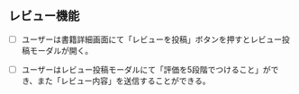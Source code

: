 ## レビュー機能

- [ ] ユーザーは書籍詳細画面にて「レビューを投稿」ボタンを押すとレビュー投稿モーダルが開く。

- [ ] ユーザーはレビュー投稿モーダルにて「評価を5段階でつけること」ができ、また「レビュー内容」を送信することができる。
